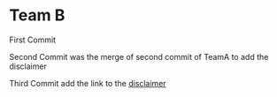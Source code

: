 # Team B

First Commit

Second Commit was the merge of second commit of TeamA to add the disclaimer

Third Commit add the link to the [disclaimer](disclaimer.md)